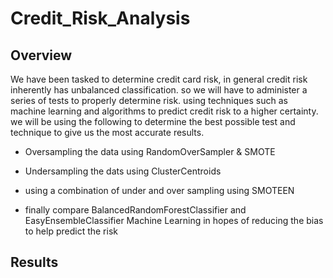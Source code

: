 # Credit_Risk_Analysis

## Overview
We have been tasked to determine credit card risk, in general credit risk inherently has unbalanced classification. so we will have to administer a series of tests to properly determine risk. using techniques such as machine learning and algorithms to predict credit risk to a higher certainty. we will be using the following to determine the best possible test and technique to give us the most accurate results.

* Oversampling the data using RandomOverSampler & SMOTE

* Undersampling the dats using ClusterCentroids

* using a combination of under and over sampling using SMOTEEN

* finally compare BalancedRandomForestClassifier and EasyEnsembleClassifier Machine Learning in hopes of reducing the bias to help predict the risk

## Results
